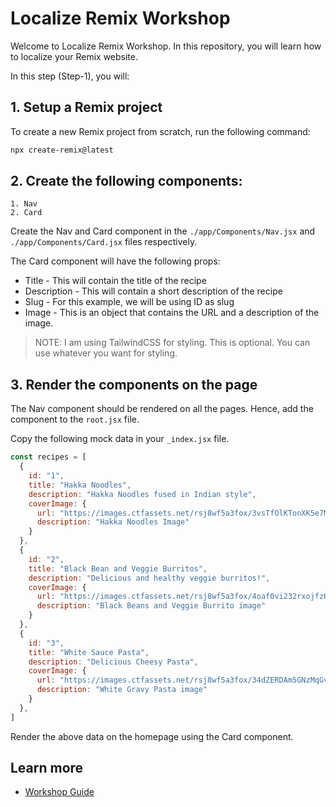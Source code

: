 # Localize Remix Workshop

Welcome to Localize Remix Workshop. In this repository, you will learn how to localize your Remix website.

In this step (Step-1), you will:
## 1. Setup a Remix project

To create a new Remix project from scratch, run the following command:

```sh
npx create-remix@latest
```

## 2. Create the following components:
    1. Nav
    2. Card

Create the Nav and Card component in the `./app/Components/Nav.jsx` and `./app/Components/Card.jsx` files respectively.

The Card component will have the following props:
- Title - This will contain the title of the recipe
- Description - This will contain a short description of the recipe
- Slug - For this example, we will be using ID as slug
- Image - This is an object that contains the URL and a description of the image.

> NOTE: I am using TailwindCSS for styling. This is optional. You can use whatever you want for styling.

## 3. Render the components on the page

The Nav component should be rendered on all the pages. Hence, add the component to the `root.jsx` file.

Copy the following mock data in your `_index.jsx` file.

```js
const recipes = [
  {
    id: "1",
    title: "Hakka Noodles",
    description: "Hakka Noodles fused in Indian style",
    coverImage: {
      url: "https://images.ctfassets.net/rsj8wf5a3fox/3vsTfOlKTonXK5e7MX83Vy/7d5671c521f6441c63ecdd3c382c2b17/IMG_2974.jpg",
      description: "Hakka Noodles Image"
    }
  },
  {
    id: "2",
    title: "Black Bean and Veggie Burritos",
    description: "Delicious and healthy veggie burritos!",
    coverImage: {
      url: "https://images.ctfassets.net/rsj8wf5a3fox/4oaf0vi232rxojfzHcGrDG/4fabf817205583cf827fccdc93703ca5/IMG_7911.jpg",
      description: "Black Beans and Veggie Burrito image"
    }
  },
  {
    id: "3",
    title: "White Sauce Pasta",
    description: "Delicious Cheesy Pasta",
    coverImage: {
      url: "https://images.ctfassets.net/rsj8wf5a3fox/34dZERDAm5GNzMqGvzcA2i/2e3cd6544f60be12675af72372565ff6/IMG_1586.jpg",
      description: "White Gravy Pasta image"
    }
  },
]
```

Render the above data on the homepage using the Card component.

## Learn more

- [Workshop Guide](https://github.com/harshil1712/localize-remix-workshop)

